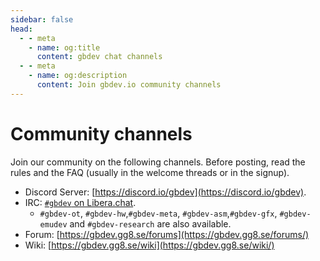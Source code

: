 ```yaml
---
sidebar: false
head:
  - - meta
    - name: og:title
      content: gbdev chat channels
  - - meta
    - name: og:description
      content: Join gbdev.io community channels
---
```


# Community channels

Join our community on the following channels. Before posting, read the rules and the FAQ (usually in the welcome threads or in the signup).

- Discord Server: [https://discord.io/gbdev](https://discord.io/gbdev).
- IRC: [`#gbdev` on Libera.chat](https://web.libera.chat/#gbdev). 
  - `#gbdev-ot`, `#gbdev-hw`,`#gbdev-meta`, `#gbdev-asm`,`#gbdev-gfx`, `#gbdev-emudev` and `#gbdev-research` are also available.
- Forum: [https://gbdev.gg8.se/forums](https://gbdev.gg8.se/forums/)
- Wiki: [https://gbdev.gg8.se/wiki](https://gbdev.gg8.se/wiki/)

